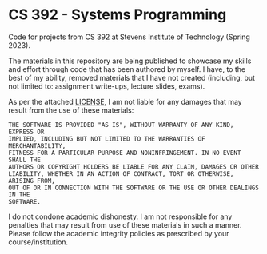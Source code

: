 # CS 392 - Systems Programming
Code for projects from CS 392 at Stevens Institute of Technology (Spring 2023).

The materials in this repository are being published to showcase my skills and effort through code that has been authored by myself. I have, to the best of my ability, removed materials that I have not created (including, but not limited to: assignment write-ups, lecture slides, exams).

As per the attached [LICENSE](LICENSE), I am not liable for any damages that may result from the use of these materials: 

```
THE SOFTWARE IS PROVIDED "AS IS", WITHOUT WARRANTY OF ANY KIND, EXPRESS OR
IMPLIED, INCLUDING BUT NOT LIMITED TO THE WARRANTIES OF MERCHANTABILITY,
FITNESS FOR A PARTICULAR PURPOSE AND NONINFRINGEMENT. IN NO EVENT SHALL THE
AUTHORS OR COPYRIGHT HOLDERS BE LIABLE FOR ANY CLAIM, DAMAGES OR OTHER
LIABILITY, WHETHER IN AN ACTION OF CONTRACT, TORT OR OTHERWISE, ARISING FROM,
OUT OF OR IN CONNECTION WITH THE SOFTWARE OR THE USE OR OTHER DEALINGS IN THE
SOFTWARE.
```

I do not condone academic dishonesty. I am not responsible for any penalties that may result from use of these materials in such a manner. Please follow the academic integrity policies as prescribed by your course/institution.
